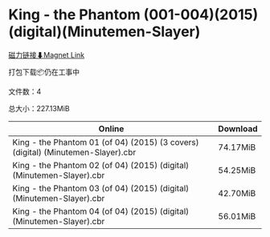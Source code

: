 # King - the Phantom (001-004)(2015)(digital)(Minutemen-Slayer)

[磁力链接⬇Magnet Link](magnet:?xt=urn:btih:752bcddc14c4043a545368b0a8762fb497571a29&dn=King%20-%20the%20Phantom%20%28001-004%29%282015%29%28digital%29%28Minutemen-Slayer%29)

打包下载📦仍在工事中

文件数：4

总大小：227.13MiB

Online | Download
--- | ---
King - the Phantom 01 (of 04) (2015) (3 covers) (digital) (Minutemen-Slayer).cbr | 74.17MiB
King - the Phantom 02 (of 04) (2015) (digital) (Minutemen-Slayer).cbr | 54.25MiB
King - the Phantom 03 (of 04) (2015) (digital) (Minutemen-Slayer).cbr | 42.70MiB
King - the Phantom 04 (of 04) (2015) (digital) (Minutemen-Slayer).cbr | 56.01MiB